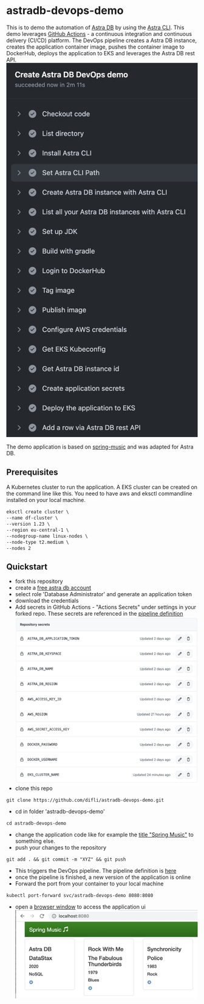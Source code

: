 # astradb-devops-demo

This is to demo the automation of [Astra DB](https://astra.datastax.com) by using the [Astra CLI](https://github.com/datastax/astra-cli). This demo leverages [GitHub Actions](https://docs.github.com/en/actions) - a continuous integration and continuous delivery (CI/CD) platform. The DevOps pipeline creates a Astra DB instance, creates the application container image, pushes the container image to DockerHub, deploys the application to EKS and leverages the Astra DB rest API.
![alt text](doc/pipeline.png)

The demo application is based on [spring-music](https://github.com/cloudfoundry-samples/spring-music) and was adapted for Astra DB.

## Prerequisites
A Kubernetes cluster to run the application. A EKS cluster can be created on the command line like this. You need to have aws and eksctl commandline installed on your local machine.

```
eksctl create cluster \
--name df-cluster \
--version 1.23 \
--region eu-central-1 \
--nodegroup-name linux-nodes \
--node-type t2.medium \
--nodes 2
```
## Quickstart
- fork this repository
- create a [free astra db account](https://astra.datastax.com)
- select role 'Database Administrator' and generate an application token  
- download the credentials  
- Add secrets in GitHub Actions - "Actions Secrets" under settings in your forked repo. These secrets are referenced in the [pipeline definition](.github/workflows/demo-pipeline.yml)
![alt text](doc/secrets.png)
- clone this repo
```
git clone https://github.com/difli/astradb-devops-demo.git
```
- cd in folder 'astradb-devops-demo'
```
cd astradb-devops-demo
```
- change the application code like for example the [title "Spring Music"](src/main/resources/static/index.html#L8) to something else.
- push your changes to the repository
```
git add . && git commit -m "XYZ" && git push
```
- This triggers the DevOps pipeline. The pipeline definition is [here](.github/workflows/demo-pipeline.yml)
- once the pipeline is finished, a new version of the application is online
- Forward the port from your container to your local machine
```
kubectl port-forward svc/astradb-devops-demo 8080:8080
```
- open a [browser window](http://localhost:8080) to access the application ui
![alt text](doc/application.png)
